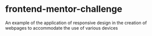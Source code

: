 # frontend-mentor-challenge
An example of the application of responsive design in the creation of webpages to accommodate the use of various devices
